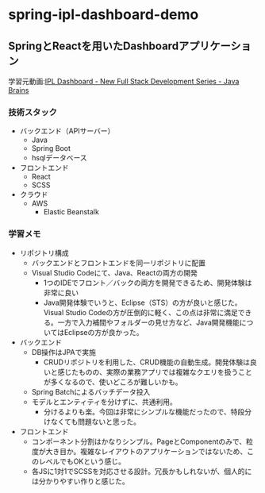 # spring-ipl-dashboard-demo

## SpringとReactを用いたDashboardアプリケーション

学習元動画:[IPL Dashboard - New Full Stack Development Series - Java Brains](https://www.youtube.com/watch?v=aL1oP4GJR7M&list=PLqq-6Pq4lTTa8V613TZhGq4o8hSgkMGQ0&index=1)

### 技術スタック
* バックエンド（APIサーバー）
  * Java
  * Spring Boot
  * hsqlデータベース
* フロントエンド
  * React
  * SCSS
* クラウド
  * AWS
    * Elastic Beanstalk
  
### 学習メモ
* リポジトリ構成
  * バックエンドとフロントエンドを同一リポジトリに配置
  * Visual Studio Codeにて、Java、Reactの両方の開発
    * 1つのIDEでフロント／バックの両方を開発できるため、開発体験は非常に良い
    * Java開発体験でいうと、Eclipse（STS）の方が良いと感じた。Visual Studio Codeの方が圧倒的に軽く、この点は非常に満足できる。一方で入力補間やフォルダーの見せ方など、Java開発機能についてはEclipseの方が良かった。
* バックエンド
  * DB操作はJPAで実施
    * CRUDリポジトリを利用した、CRUD機能の自動生成。開発体験は良いと感じたものの、実際の業務アプリでは複雑なクエリを扱うことが多くなるので、使いどころが難しいかも。
  * Spring Batchによるバッチデータ投入
  * モデルとエンティティを分けずに、共通利用。
    * 分けるよりも楽。今回は非常にシンプルな機能だったので、特段分けなくても問題ないと思った。
* フロントエンド
  * コンポーネント分割はかなりシンプル。PageとComponentのみで、粒度が大き目か。複雑なレイアウトのアプリケーションではないため、このレベルでもOKという感じ。
  * 各JSに1対1でSCSSを対応させる設計。冗長かもしれないが、個人的には分かりやすい作りと感じた。

